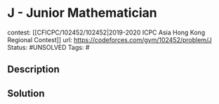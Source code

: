 # J - Junior Mathematician

contest: [[CFICPC/102452/102452|2019-2020 ICPC Asia Hong Kong Regional Contest]]
url: https://codeforces.com/gym/102452/problem/J
Status: #UNSOLVED
Tags: #

## Description

## Solution

